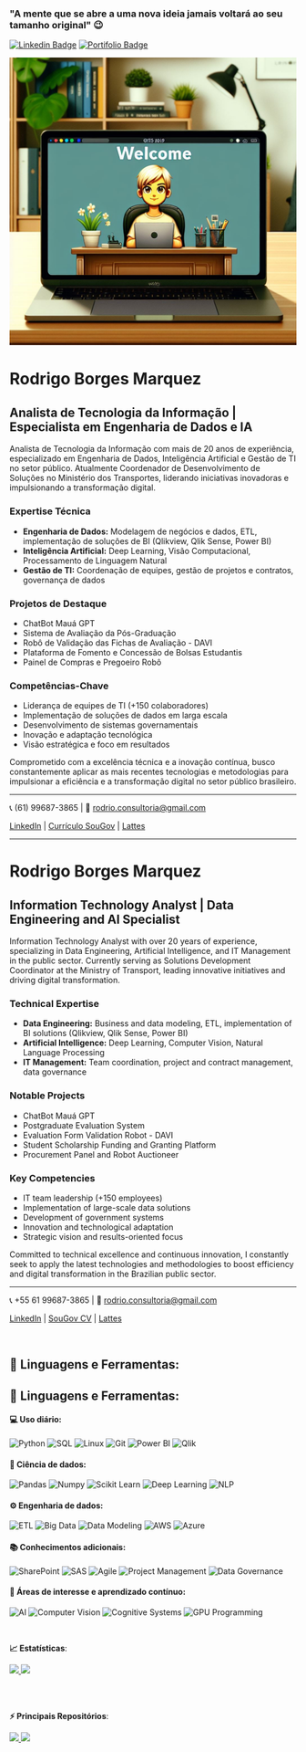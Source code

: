 ### "A mente que se abre a uma nova ideia jamais voltará ao seu tamanho original" 😉
[![Linkedin Badge](https://img.shields.io/badge/-LinkedIn-blue?style=flat-square&logo=Linkedin&logoColor=white&link=https://www.linkedin.com/in/rodrigo-borges-marquez-b9478423//)](https://www.linkedin.com/in/rodrigo-borges-marquez-b9478423)
[![Portifolio Badge](https://img.shields.io/badge/-Portfolio-green?style=flat-square&logo=Portfolio&logoColor=white&link=https://rbmarquez.github.io/)](https://rbmarquez.github.io/)

<p align="center">
  <img src="https://github.com/rbmarquez/rbmarquez/blob/main/Designer_GitHub.png" alt="animated" />
</p>

# Rodrigo Borges Marquez

## Analista de Tecnologia da Informação | Especialista em Engenharia de Dados e IA

Analista de Tecnologia da Informação com mais de 20 anos de experiência, especializado em Engenharia de Dados, Inteligência Artificial e Gestão de TI no setor público. Atualmente Coordenador de Desenvolvimento de Soluções no Ministério dos Transportes, liderando iniciativas inovadoras e impulsionando a transformação digital.

### Expertise Técnica

- **Engenharia de Dados:** Modelagem de negócios e dados, ETL, implementação de soluções de BI (Qlikview, Qlik Sense, Power BI)
- **Inteligência Artificial:** Deep Learning, Visão Computacional, Processamento de Linguagem Natural
- **Gestão de TI:** Coordenação de equipes, gestão de projetos e contratos, governança de dados

### Projetos de Destaque

- ChatBot Mauá GPT
- Sistema de Avaliação da Pós-Graduação
- Robô de Validação das Fichas de Avaliação - DAVI
- Plataforma de Fomento e Concessão de Bolsas Estudantis
- Painel de Compras e Pregoeiro Robô

### Competências-Chave

- Liderança de equipes de TI (+150 colaboradores)
- Implementação de soluções de dados em larga escala
- Desenvolvimento de sistemas governamentais
- Inovação e adaptação tecnológica
- Visão estratégica e foco em resultados

Comprometido com a excelência técnica e a inovação contínua, busco constantemente aplicar as mais recentes tecnologias e metodologias para impulsionar a eficiência e a transformação digital no setor público brasileiro.

---

📞 (61) 99687-3865 | 📧 rodrio.consultoria@gmail.com

[LinkedIn](https://www.linkedin.com/in/rodrigo-borges-marquez-b9478423/) | [Currículo SouGov](https://curriculo.sougov.economia.gov.br/rodrigo-marquez-10067311) | [Lattes](http://lattes.cnpq.br/4717851441982070)
___

# Rodrigo Borges Marquez

## Information Technology Analyst | Data Engineering and AI Specialist

Information Technology Analyst with over 20 years of experience, specializing in Data Engineering, Artificial Intelligence, and IT Management in the public sector. Currently serving as Solutions Development Coordinator at the Ministry of Transport, leading innovative initiatives and driving digital transformation.

### Technical Expertise

- **Data Engineering:** Business and data modeling, ETL, implementation of BI solutions (Qlikview, Qlik Sense, Power BI)
- **Artificial Intelligence:** Deep Learning, Computer Vision, Natural Language Processing
- **IT Management:** Team coordination, project and contract management, data governance

### Notable Projects

- ChatBot Mauá GPT
- Postgraduate Evaluation System
- Evaluation Form Validation Robot - DAVI
- Student Scholarship Funding and Granting Platform
- Procurement Panel and Robot Auctioneer

### Key Competencies

- IT team leadership (+150 employees)
- Implementation of large-scale data solutions
- Development of government systems
- Innovation and technological adaptation
- Strategic vision and results-oriented focus

Committed to technical excellence and continuous innovation, I constantly seek to apply the latest technologies and methodologies to boost efficiency and digital transformation in the Brazilian public sector.

---

📞 +55 61 99687-3865 | 📧 rodrio.consultoria@gmail.com

[LinkedIn](https://www.linkedin.com/in/rodrigo-borges-marquez-b9478423/) | [SouGov CV](https://curriculo.sougov.economia.gov.br/rodrigo-marquez-10067311) | [Lattes](http://lattes.cnpq.br/4717851441982070)


<br>

 ## 🚀 **Linguagens e Ferramentas:**

## 🚀 Linguagens e Ferramentas:

#### 💻 Uso diário:
![Python](https://img.shields.io/badge/-Python-black?style=flat-square&logo=Python)
![SQL](https://img.shields.io/badge/-SQL-black?style=flat-square&logo=MySQL)
![Linux](https://img.shields.io/badge/-Linux-black?style=flat-square&logo=Linux)
![Git](https://img.shields.io/badge/-Git-black?style=flat-square&logo=Git)
![Power BI](https://img.shields.io/badge/-Power%20BI-black?style=flat-square&logo=Power-BI)
![Qlik](https://img.shields.io/badge/-Qlik-black?style=flat-square&logo=Qlik)

#### 🎲 Ciência de dados:
![Pandas](https://img.shields.io/badge/-Pandas-black?style=flat-square&logo=Pandas)
![Numpy](https://img.shields.io/badge/-Numpy-black?style=flat-square&logo=Numpy)
![Scikit Learn](https://img.shields.io/badge/-Scikit%20Learn-black?style=flat-square&logo=scikit-learn)
![Deep Learning](https://img.shields.io/badge/-Deep%20Learning-black?style=flat-square&logo=TensorFlow)
![NLP](https://img.shields.io/badge/-NLP-black?style=flat-square&logo=NLP)

#### ⚙️ Engenharia de dados:
![ETL](https://img.shields.io/badge/-ETL-black?style=flat-square&logo=Alteryx)
![Big Data](https://img.shields.io/badge/-Big%20Data-black?style=flat-square&logo=Apache-Hadoop)
![Data Modeling](https://img.shields.io/badge/-Data%20Modeling-black?style=flat-square&logo=Microsoft-Visio)
![AWS](https://img.shields.io/badge/-AWS-black?style=flat-square&logo=Amazon-AWS)
![Azure](https://img.shields.io/badge/-Azure-black?style=flat-square&logo=Microsoft-Azure)

#### 📚 Conhecimentos adicionais:
![SharePoint](https://img.shields.io/badge/-SharePoint-black?style=flat-square&logo=Microsoft-SharePoint)
![SAS](https://img.shields.io/badge/-SAS-black?style=flat-square&logo=SAS)
![Agile](https://img.shields.io/badge/-Agile-black?style=flat-square&logo=Agile)
![Project Management](https://img.shields.io/badge/-Project%20Management-black?style=flat-square&logo=Microsoft-Project)
![Data Governance](https://img.shields.io/badge/-Data%20Governance-black?style=flat-square&logo=Shield)

#### 🌱 Áreas de interesse e aprendizado contínuo:
![AI](https://img.shields.io/badge/-AI-black?style=flat-square&logo=Artificial-Intelligence)
![Computer Vision](https://img.shields.io/badge/-Computer%20Vision-black?style=flat-square&logo=OpenCV)
![Cognitive Systems](https://img.shields.io/badge/-Cognitive%20Systems-black?style=flat-square&logo=IBM-Watson)
![GPU Programming](https://img.shields.io/badge/-GPU%20Programming-black?style=flat-square&logo=NVIDIA)

 
 <br>

<b> :chart_with_upwards_trend: Estatísticas</b>:

<a href="https://github.com/rbmarquez">
  <img height="140em" src="https://github-readme-stats.vercel.app/api?username=rbmarquez&show_icons=true&theme=dark&include_commits=true"/>
</a>

<a href="https://github.com/karinnecristina">
  <img height="140em" src="https://github-readme-stats.vercel.app/api/top-langs/?username=rbmarquez&layout=compact&langs_count=8&theme=dark"/>
</a>


<br></br>

<b> ⚡ Principais Repositórios</b>:

<a href="https://github.com/rbmarquez/Data_Science">
  <img height="120em" src="https://github-readme-stats.vercel.app/api/pin/?username=rbmarquez&repo=Data_Science&theme=dark" />
</a>

<a href="https://github.com/rbmarquez/Engenharia_de_Dados">
  <img height="120em" src="https://github-readme-stats.vercel.app/api/pin/?username=rbmarquez&repo=Engenharia_de_Dados&theme=dark" />
</a>
 
